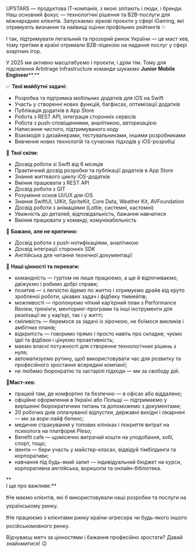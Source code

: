 UPSTARS — продуктова IT-компанія, з якою злітають і люди, і бренди. Наш
основний фокус — технологічні рішення та B2B-послуги для міжнародних клієнтів.
Запускаємо зіркові проєкти у сфері iGaming, які отримують визнання та найвищі
оцінки профільних рейтингів ✨

І так, підтримувати легальний та прозорий ринок України — це маст хев, тому
третіми в країні отримали B2B-ліцензію на надання послуг у сфері азартних
ігор.

У 2025 ми активно масштабуємо і проєкти, і дрім тім. Тому для підсилення
Arbitrage Infrastructure команди шукаємо **Junior Mobile Engineer****.**  
  

✅ **Твої майбутні задачі:**

  * Розробка та підтримка мобільних додатків для iOS на Swift
  * Участь у створенні нових функцій, багфіксах, оптимізації додатків
  * Публікація додатків в App Store
  * Робота з REST API, інтеграція сторонніх сервісів
  * Робота з push-сповіщеннями, аналітикою, авторизацією
  * Написання чистого, підтримуваного коду
  * Взаємодія з дизайнерами, тестувальниками, іншими розробниками
  * Вивчення нових технологій та сучасних підходів у iOS-розробці

  
💪 **Твої скіли:**

  * Досвід роботи зі Swift від 6 місяців
  * Практичний досвід розробки та публікації додатків в App Store
  * Знання життєвого циклу iOS-додатків
  * Вміння працювати з REST API
  * Досвід роботи з GIT
  * Розуміння основ UI/UX для iOS
  * Знання SwiftUI, UIKit, SpriteKit, Core Data, Weather Kit, AVFoundation
  * Досвід роботи з анімаціями (Lottie, системні, кастомні)
  * Уважність до деталей, відповідальність, бажання навчатися
  * Вміння працювати у команді, комунікабельність  
  

🤞 **Бажано, але не критично:**

  * Досвід роботи з push-нотифікаціями, аналітикою
  * Досвід інтеграції сторонніх SDK
  * Англійська для читання технічної документації

  
🌟 **Наші цінності та переваги:**

  * командність — гуртом не лише працюємо, а ще й відпочиваємо, двіжуємо і робимо добрі справи;
  * позитив — з легкістю йдемо по життю і отримуємо драйв від круто зробленої роботи, цікавих задач і фідбеку тіммейтів;
  * можливості — пропонуємо чіткий кар’єрний план з Performance Review, тренінги, менторинг-програми та інші інструменти для реалізації як у карʼєрі, так і у житті;
  * сміливість — беремося за задачі із зірочкою, не боїмося викликів і амбітних планів;
  * відкритість — говоримо прямо і просто навіть про складне, чуємо ідеї та фідбеки і цінуємо проактивність;
  * маємо власні потужності для створення технологічних рішень з нуля;
  * автоматизуємо рутину, щоб використовувати час для розвитку та професійного зростання всередині компанії;
  * не любимо бюрократію та застарілі підходи — ми за свободу дій.

  
🍪**Маст-хев:**

  * працюй там, де комфортно та безпечно — в офісах або віддалено;
  * офіційне оформлення в Україні або Польщі — підтримаємо у вирішенні бюрократичних питань та допоможемо з документами;
  * 20 робочих днів оплачуваної відпустки, державні вихідні і лікарняні — ми за ворк-лайф беленс;
  * медичне страхування у топових клініках і покриття витрат на психолога на платформі Pleso;
  * Benefit cafe — щомісячно витрачай кошти на уподобання, хобі, спорт, тощо;
  * івенти — бери участь у майстер-класах, відвідуй тімбілдинги та корпоративи;
  * навчання під будь-який запит — індивідуальний бюджет на курси, корпоративна англійська, воркшопи та онлайн-бібліотека.

**  
І ще про важливе:**

❗️Не маємо клієнтів, які б використовували наші розробки та послуги на
українському ринку.

❗️Не працюємо з клієнтами ринку країни-агресора чи будь-якого іншого
російськомовного ринку.

Відчуваєш метч за цінностями і бажання професійно зростати? Давай знайомитися!
😉